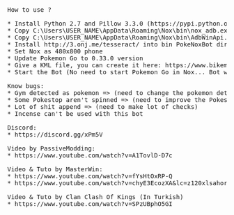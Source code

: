 <pre>
How to use ?

* Install Python 2.7 and Pillow 3.3.0 (https://pypi.python.org/pypi/Pillow/3.3.0)
* Copy C:\Users\USER_NAME\AppData\Roaming\Nox\bin\nox_adb.exe  as adb.exe into bin PokeNoxBot directory
* Copy C:\Users\USER_NAME\AppData\Roaming\Nox\bin\AdbWinApi.dll into bin PokeNoxBot directory
* Install http://3.onj.me/tesseract/ into bin PokeNoxBot directory
* Set Nox as 480x800 phone
* Update Pokemon Go to 0.33.0 version
* Give a KML file, you can create it here: https://www.bikemap.net
* Start the Bot (No need to start Pokemon Go in Nox... Bot will do!)

Know bugs:
* Gym detected as pokemon => (need to change the pokemon detection algorithm)
* Some Pokestop aren't spinned => (need to improve the Pokestop detection algorithm)
* Lot of shit append => (need to make lot of checks)
* Incense can't be used with this bot

Discord:
* https://discord.gg/xPm5V

Video by PassiveModding:
* https://www.youtube.com/watch?v=A1TovlD-D7c

Video & Tuto by MasterWin:
* https://www.youtube.com/watch?v=fYsHtOxRP-Q
* https://www.youtube.com/watch?v=chyE3EcozXA&lc=z120xlsahorteznyb04cgdz5jxz2s1gx1n00k

Video & Tuto by Clan Clash Of Kings (In Turkish)
* https://www.youtube.com/watch?v=SPzUBphO5GI
</pre>

